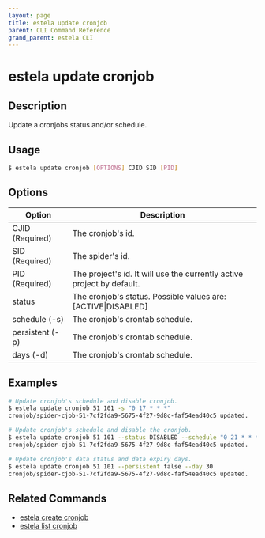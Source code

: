 ```yaml
---
layout: page
title: estela update cronjob
parent: CLI Command Reference
grand_parent: estela CLI
---
```


# estela update cronjob

## Description

Update a cronjobs status and/or schedule.

## Usage

```bash
$ estela update cronjob [OPTIONS] CJID SID [PID]
```

## Options

|Option|Description|
| ---- | --------- |
|CJID (Required)|The cronjob's id.|
|SID (Required)|The spider's id.|
|PID (Required)|The project's id. It will use the currently active project by default.|
|status|The cronjob's status. Possible values are: [ACTIVE\|DISABLED]|
|schedule (-s)|The cronjob's crontab schedule.|
|persistent (-p)|The cronjob's crontab schedule.|
|days (-d)|The cronjob's crontab schedule.|

## Examples

```bash
# Update cronjob's schedule and disable cronjob.
$ estela update cronjob 51 101 -s "0 17 * * *"
cronjob/spider-cjob-51-7cf2fda9-5675-4f27-9d8c-faf54ead40c5 updated.

# Update cronjob's schedule and disable the cronjob.
$ estela update cronjob 51 101 --status DISABLED --schedule "0 21 * * *"
cronjob/spider-cjob-51-7cf2fda9-5675-4f27-9d8c-faf54ead40c5 updated.

# Update cronjob's data status and data expiry days.
$ estela update cronjob 51 101 --persistent false --day 30
cronjob/spider-cjob-51-7cf2fda9-5675-4f27-9d8c-faf54ead40c5 updated.
```

## Related Commands

- [estela create cronjob](https://github.com/bitmakerla/estela/blob/main/docs/estela-cli/commands/create_cronjob.md)
- [estela list cronjob](https://github.com/bitmakerla/estela/blob/main/docs/estela-cli/commands/list_cronjob.md)
